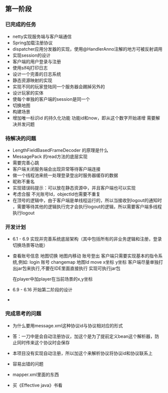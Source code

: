 ## 第一阶段
### 已完成的任务
* netty实现服务端与客户端通信
* Spring加载注册协议
* dispatcher应用分发器的实现，使用@HandlerAnno注解的地方可被反射调用
* 实现session的设计
* 客户端的用户登录与注册
* 使用slf4j打印日志
* 设计一个完善的日志系统
* 静态资源映射的实现
* 实现不同的玩家登陆同一个服务器会踢掉另外的
* 设计玩家的实体
* 使每个单独的客户端的session是同一个
* 切换地图
* 构建场景
* 增加唯一标识id 的持久化功能 功能id和now，即从这个数字开始递增 需要解决并发问题

### 待解决的问题
* LengthFieldBasedFrameDecoder 的原理是什么
* MessagePack 的read方法的底层实现
* 需要完善心跳
* 客户端关闭服务端会出现异常等待客户端连接
* 做一个线程池来统一处理登录登出时服务器缓存的数据
* 昵称不重名
* 实现错误码提示：可以放在静态资源中，并且客户端也可以实现
* 考虑合服 不光账号Id，objectId也需要不重复
* 在顶号的逻辑中，由于客户端是单线程运行的，所以当接收到logout的通知时
，需要等待其他的逻辑执行完才会执行logout的逻辑，所以需要客户端多线程执行logout
### 开发计划
* 6.1 - 6.9 实现并完善系统底层架构（其中包括所有的非业务逻辑和注册，登录切换场景等功能）
* 查看账号信息
  	地图切换
  	地图内移动
  	账号登出
  	客户端只需要实现基本的指令系统,例如:
    	  login 账号
    	  changemap 地图Id
    	  move x坐标 y坐标
    	客户端尽量单独打出jar包来执行,不要在IDE里面直接执行
    	实现可执行jar包
    	
    在player中加player在当前场景的x,y坐标
* 6.9 - 6.16 开始第二阶段的设计
* 

### 完成思考的问题
* 为什么要用message.xml这种协议id与协议相对应的形式
* 答：一刀中是会自动注册协议，加这个是为了提前定义bean这个解析器，防止同时传来这个协议时会保存
* 本项目没有实现自动注册，所以加这个来解析协议将协议id和协议联系上


* 容易出错的问题
* mapper.xml里面的东西

* 买《Effective java》书看